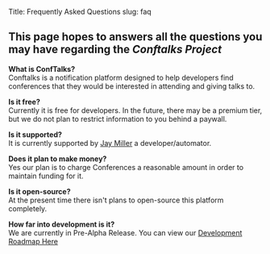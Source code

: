 Title: Frequently Asked Questions
slug: faq

## This page hopes to answers all the questions you may have regarding the *Conftalks Project*

**What is ConfTalks?**<br>
Conftalks is a notification platform designed to help developers find conferences that they would be interested in attending and giving talks to. 

**Is it free?**<br>
Currently it is free for developers. In the future, there may be a premium tier, but we do not plan to restrict information to you behind a paywall.

**Is it supported?**<br>
It is currently supported by [Jay Miller](https://kjaymiller.com) a developer/automator. 

**Does it plan to make money?**<br>
Yes our plan is to charge Conferences a reasonable amount in order to maintain funding for it. 

**Is it open-source?**<br>
At the present time there isn't plans to open-source this platform completely.

**How far into development is it?**<br>
We are currently in Pre-Alpha Release. You can view our [Development Roadmap Here](https://www.notion.so/productivityintech/FAQ-Page-bcb92337db0240eb87304b88037f3f53#8a25b78d062e40c6a68c84b466aaa771)


